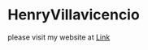 # HenryVillavicencio
please visit my website at [Link](https://henryvillavicencio.github.io/HenryVillavicencio/)
